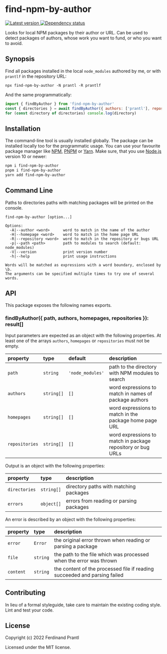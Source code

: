 # find-npm-by-author

[![Latest version](https://img.shields.io/npm/v/find-npm-by-author)
 ![Dependency status](https://img.shields.io/librariesio/release/npm/find-npm-by-author)
](https://www.npmjs.com/package/find-npm-by-author)

Looks for local NPM packages by their author or URL. Can be used to detect packages of authors, whose work you want to fund, or who you want to avoid.

## Synopsis

Find all packages installed in the local `node_modules` authored by me, or with `prantlf` in the repository URL:

    npx find-npm-by-author -N prantl -R prantlf

And the same programmatically:

```js
import { findByAuthor } from 'find-npm-by-author'
const { directories } = await findByAuthor({ authors: ['prantl'], repositories: ['prantlf'] })
for (const directory of directories) console.log(directory)
```

## Installation

The command-line tool is usually installed globally. The package can be installed locally too for the programmatic usage. You can use your favourite package manager like [NPM], [PNPM] or [Yarn]. Make sure, that you use [Node.js] version 10 or newer:

```sh
npm i find-npm-by-author
pnpm i find-npm-by-author
yarn add find-npm-by-author
```

## Command Line

Paths to directories paths with matching packages will be printed on the console.

    find-npm-by-author [option...]

    Options:
      -A|--author <word>      word to match in the name of the author
      -H|--homepage <word>    word to match in the home page URL
      -R|--repository <word>  word to match in the repository or bugs URL
      -p|--path <path>        path to modules to search (default: node_modules)
      -V|--version            print version number
      -h|--help               print usage instructions

    Words will be matched as expressions with a word boundary, enclosed by \b.
    The arguments can be specified multiple times to try one of several words.

## API

This package exposes the following names exports.

### findByAuthor({ path, authors, homepages, repositories }): result[]

Input parameters are expected as an object with the following properties. At least one of the arrays `authors`, `homepages` or `repositories` must not be empty.

| property       | type       | default          | description                                                 |
|:---------------|:-----------|:-----------------|:------------------------------------------------------------|
| `path`         | `string`   | `'node_modules'` | path to the directory with NPM modules to search            |
| `authors`      | `string[]` | `[]`             | word expressions to match in names of package authors       |
| `homepages`    | `string[]` | `[]`             | word expressions to match in the package home page URL      |
| `repositories` | `string[]` | `[]`             | word expressions to match in package repository or bug URLs |

Output is an object with the following properties:

| property       | type       | description                             |
|:---------------|:-----------|:----------------------------------------|
| `directories`  | `string[]` | directory paths with matching packages  |
| `errors`       | `object[]` | errors from reading or parsing packages |

An error is described by an object with the following properties:

| property  | type     | description                                                               |
|:----------|:---------|:--------------------------------------------------------------------------|
| `error`   | `Error`  | the original error thrown when reading or parsing a package               |
| `file`    | `string` | the path to the file which was processed when the error was thrown        |
| `content` | `string` | the content of the processed file if reading succeeded and parsing failed |

## Contributing

In lieu of a formal styleguide, take care to maintain the existing coding style. Lint and test your code.

## License

Copyright (c) 2022 Ferdinand Prantl

Licensed under the MIT license.

[Node.js]: http://nodejs.org/
[NPM]: https://www.npmjs.com/
[PNPM]: https://pnpm.io/
[Yarn]: https://yarnpkg.com/
